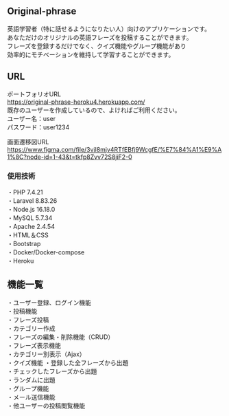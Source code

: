 ## Original-phrase

英語学習者（特に話せるようになりたい人）向けのアプリケーションです。</br>
あなただけのオリジナルの英語フレーズを投稿することができます。</br>
フレーズを登録するだけでなく、クイズ機能やグループ機能があり</br>
効率的にモチベーションを維持して学習することができます。</br>


## URL

ポートフォリオURL</br>
https://original-phrase-heroku4.herokuapp.com/</br>
既存のユーザーを作成しているので、よければご利用ください。</br>
ユーザー名：user</br>
パスワード：user1234</br>


画面遷移図URL</br>
https://www.figma.com/file/3vjl8mjv4RTfEBfj9WcgfE/%E7%84%A1%E9%A1%8C?node-id=1-43&t=tkfp8Zvv72S8jiF2-0



### 使用技術

・PHP 7.4.21</br>
・Laravel 8.83.26</br> 
・Node.js 16.18.0</br>
・MySQL 5.7.34</br>
・Apache 2.4.54</br>
・HTML＆CSS</br>
・Bootstrap</br>
・Docker/Docker-compose</br> 
・Heroku</br>


## 機能一覧
・ユーザー登録、ログイン機能</br>
・投稿機能</br>
    ・フレーズ投稿</br>
    ・カテゴリー作成</br>
・フレーズの編集・削除機能（CRUD）</br>
・フレーズ表示機能</br>
    ・カテゴリー別表示（Ajax）</br>
・クイズ機能
    ・登録した全フレーズから出題</br>
    ・チェックしたフレーズから出題</br>
    ・ランダムに出題</br>
・グループ機能</br>
    ・メール送信機能</br>
    ・他ユーザーの投稿閲覧機能</br>